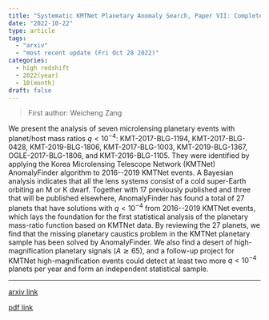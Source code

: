 ```yaml
---
title: "Systematic KMTNet Planetary Anomaly Search, Paper VII: Complete Sample of $q < 10^{-4}$ Planets from the First Four-Year Survey"
date: "2022-10-22"
type: article
tags:
  - "arxiv"
  - "most recent update (Fri Oct 28 2022)"
categories:
  - high redshift
  - 2022(year)
  - 10(month)
draft: false
---
```


> First author: Weicheng Zang

 We present the analysis of seven microlensing planetary events with
planet/host mass ratios $q < 10^{-4}$: KMT-2017-BLG-1194, KMT-2017-BLG-0428,
KMT-2019-BLG-1806, KMT-2017-BLG-1003, KMT-2019-BLG-1367, OGLE-2017-BLG-1806,
and KMT-2016-BLG-1105. They were identified by applying the Korea Microlensing
Telescope Network (KMTNet) AnomalyFinder algorithm to 2016--2019 KMTNet events.
A Bayesian analysis indicates that all the lens systems consist of a cold
super-Earth orbiting an M or K dwarf. Together with 17 previously published and
three that will be published elsewhere, AnomalyFinder has found a total of 27
planets that have solutions with $q < 10^{-4}$ from 2016--2019 KMTNet events,
which lays the foundation for the first statistical analysis of the planetary
mass-ratio function based on KMTNet data. By reviewing the 27 planets, we find
that the missing planetary caustics problem in the KMTNet planetary sample has
been solved by AnomalyFinder. We also find a desert of high-magnification
planetary signals ($A \gtrsim 65$), and a follow-up project for KMTNet
high-magnification events could detect at least two more $q < 10^{-4}$ planets
per year and form an independent statistical sample.

---
[arxiv link](http://arxiv.org/abs/2210.12344v1)

[pdf link](http://arxiv.org/pdf/2210.12344v1)